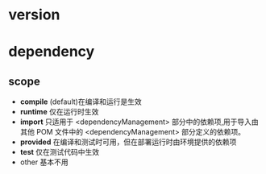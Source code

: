 # version

# dependency

## scope

- **compile** (default)在编译和运行是生效
- **runtime** 仅在运行时生效
- **import** 只适用于 \<dependencyManagement> 部分中的依赖项,用于导入由其他 POM 文件中的 \<dependencyManagement> 部分定义的依赖项。
- **provided** 在编译和测试时可用，但在部署运行时由环境提供的依赖项
- **test** 仅在测试代码中生效
- other 基本不用


